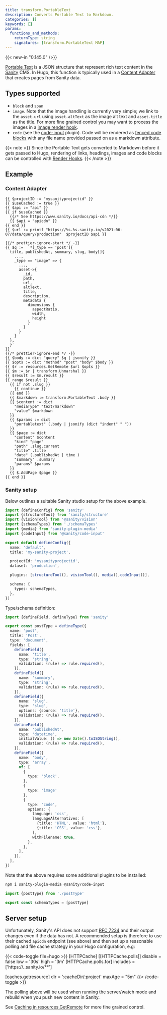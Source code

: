 ```yaml
---
title: transform.PortableText
description: Converts Portable Text to Markdown.
categories: []
keywords: []
params:
  functions_and_methods:
    returnType: string
    signatures: [transform.PortableText MAP]
---
```


{{< new-in "0.145.0" />}}

[Portable Text](https://www.portabletext.org/) is a JSON structure that represent rich text content in the [Sanity](https://www.sanity.io/) CMS. In Hugo, this function is typically used in a [Content Adapter](https://gohugo.io/content-management/content-adapters/) that creates pages from Sanity data.

## Types supported

- `block` and `span`
- `image`. Note that the image handling is currently very simple; we link to the `asset.url` using `asset.altText` as the image alt text and `asset.title` as the title. For more fine grained control you may want to process the images in a [image render hook](/render-hooks/images/).
- `code` (see the [code-input](https://www.sanity.io/plugins/code-input) plugin). Code will be rendered as [fenced code blocks](/contribute/documentation/#fenced-code-blocks) with any file name provided passed on as a markdown attribute.

{{< note >}}
Since the Portable Text gets converted to Markdown before it gets passed to Hugo, rendering of links, headings, images and code blocks can be controlled with [Render Hooks](https://gohugo.io/render-hooks/).
{{< /note >}}

## Example

### Content Adapter

```go-html-template {file="content/_content.gotmpl" copy=true}
{{ $projectID := "mysanityprojectid" }}
{{ $useCached := true }}
{{ $api := "api" }}
{{ if $useCached }}
  {{/* See https://www.sanity.io/docs/api-cdn */}}
  {{ $api = "apicdn" }}
{{ end }}
{{ $url := printf "https://%s.%s.sanity.io/v2021-06-07/data/query/production"  $projectID $api }}

{{/* prettier-ignore-start */ -}}
{{ $q :=  `*[_type == 'post']{
  title, publishedAt, summary, slug, body[]{
    ...,
    _type == "image" => {
      ...,
      asset->{
        _id,
        path,
        url,
        altText,
        title,
        description,
        metadata {
          dimensions {
            aspectRatio,
            width,
            height
          }
        }
      }
    }
  },
  }`
}}
{{/* prettier-ignore-end */ -}}
{{ $body := dict "query" $q | jsonify }}
{{ $opts := dict "method" "post" "body" $body }}
{{ $r := resources.GetRemote $url $opts }}
{{ $m := $r | transform.Unmarshal }}
{{ $result := $m.result }}
{{ range $result }}
  {{ if not .slug }}
    {{ continue }}
  {{ end }}
  {{ $markdown := transform.PortableText .body }}
  {{ $content := dict
    "mediaType" "text/markdown"
    "value" $markdown
  }}
  {{ $params := dict
    "portabletext" (.body | jsonify (dict "indent" " "))
  }}
  {{ $page := dict
    "content" $content
    "kind" "page"
    "path" .slug.current
    "title" .title
    "date" (.publishedAt | time )
    "summary" .summary
    "params" $params
  }}
  {{ $.AddPage $page }}
{{ end }}
```

### Sanity setup

Below outlines a suitable Sanity studio setup for the above example.

```ts {file="sanity.config.ts" copy=true}
import {defineConfig} from 'sanity'
import {structureTool} from 'sanity/structure'
import {visionTool} from '@sanity/vision'
import {schemaTypes} from './schemaTypes'
import {media} from 'sanity-plugin-media'
import {codeInput} from '@sanity/code-input'

export default defineConfig({
  name: 'default',
  title: 'my-sanity-project',

  projectId: 'mysanityprojectid',
  dataset: 'production',

  plugins: [structureTool(), visionTool(), media(),codeInput()],

  schema: {
    types: schemaTypes,
  },
})
```

Type/schema definition:

```ts {file="schemaTypes/postType.ts" copy=true}
import {defineField, defineType} from 'sanity'

export const postType = defineType({
  name: 'post',
  title: 'Post',
  type: 'document',
  fields: [
    defineField({
      name: 'title',
      type: 'string',
      validation: (rule) => rule.required(),
    }),
    defineField({
      name: 'summary',
      type: 'string',
      validation: (rule) => rule.required(),
    }),
    defineField({
      name: 'slug',
      type: 'slug',
      options: {source: 'title'},
      validation: (rule) => rule.required(),
    }),
    defineField({
      name: 'publishedAt',
      type: 'datetime',
      initialValue: () => new Date().toISOString(),
      validation: (rule) => rule.required(),
    }),
    defineField({
      name: 'body',
      type: 'array',
      of: [
        {
          type: 'block',
        },
        {
          type: 'image'
        },
        {
          type: 'code',
          options: {
            language: 'css',
            languageAlternatives: [
              {title: 'HTML', value: 'html'},
              {title: 'CSS', value: 'css'},
            ],
            withFilename: true,
          },
        },
      ],
    }),
  ],
})
```

Note that the above requires some additional plugins to be installed:

```bash
npm i sanity-plugin-media @sanity/code-input
```

```ts {file="schemaTypes/index.ts" copy=true}
import {postType} from './postType'

export const schemaTypes = [postType]
```

## Server setup

Unfortunately, Sanity's API does not support [RFC 7234](https://tools.ietf.org/html/rfc7234) and their output changes even if the data has not. A recommended setup is therefore to use their cached `apicdn` endpoint (see above) and then set up a reasonable polling and file cache strategy in your Hugo configuration, e.g:

{{< code-toggle file=hugo >}}
[HTTPCache]
  [[HTTPCache.polls]]
    disable = false
    low = '30s'
    high = '3m'
    [HTTPCache.polls.for]
      includes = ['https://*.*.sanity.io/**']

[caches.getresource]
    dir    = ':cacheDir/:project'
    maxAge = "5m"
{{< /code-toggle >}}

The polling above will be used when running the server/watch mode and rebuild when you push new content in Sanity.

See [Caching in resources.GetRemote](/functions/resources/getremote/#caching) for more fine grained control.
